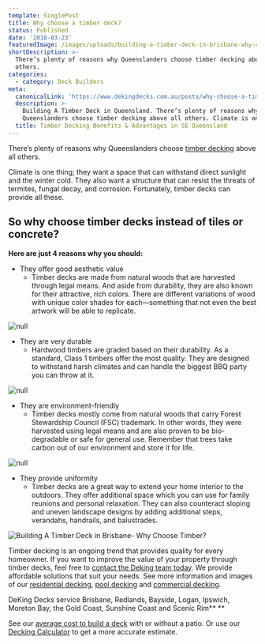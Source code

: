 ```yaml
---
template: SinglePost
title: Why choose a timber deck?
status: Published
date: '2018-03-23'
featuredImage: /images/uploads/building-a-timber-deck-in-brisbane-why-choose-timber.jpg
shortDescription: >-
  There’s plenty of reasons why Queenslanders choose timber decking above all
  others.
categories:
  - category: Deck Builders
meta:
  canonicalLink: 'https://www.dekingdecks.com.au/posts/why-choose-a-timber-deck/'
  description: >-
    Building A Timber Deck in Queensland. There’s plenty of reasons why
    Queenslanders choose timber decking above all others. Climate is one thing
  title: Timber Decking Benefits & Advantages in SE Queensland
---
```

There’s plenty of reasons why Queenslanders choose [timber decking](https://www.dekingdecks.com.au/categories/timber-decks/) above all others.

Climate is one thing; they want a space that can withstand direct sunlight and the winter cold. They also want a structure that can resist the threats of termites, fungal decay, and corrosion. Fortunately, timber decks can provide all these.

## So why choose timber decks instead of tiles or concrete?

**Here are just 4 reasons why you should:**

* They offer good aesthetic value
  * Timber decks are made from natural woods that are harvested through legal means. And aside from durability, they are also known for their attractive, rich colors. There are different variations of wood with unique color shades for each—something that not even the best artwork will be able to replicate.

![null](/images/uploads/image-13.jpg)

* They are very durable
  * Hardwood timbers are graded based on their durability. As a standard, Class 1 timbers offer the most quality. They are designed to withstand harsh climates and can handle the biggest BBQ party you can throw at it.

![null](/images/uploads/bracken-ridge-3-.jpg)

* They are environment-friendly
  * Timber decks mostly come from natural woods that carry Forest Stewardship Council (FSC) trademark. In other words, they were harvested using legal means and are also proven to be bio-degradable or safe for general use. Remember that trees take carbon out of our environment and store it for life.

![null](/images/uploads/adam.jpg)

* They provide uniformity
  * Timber decks are a great way to extend your home interior to the outdoors. They offer additional space which you can use for family reunions and personal relaxation. They can also counteract sloping and uneven landscape designs by adding additional steps, verandahs, handrails, and balustrades.

![Building A Timber Deck in Brisbane- Why Choose Timber?](/images/uploads/pool_decking.jpg)

Timber decking is an ongoing trend that provides quality for every homeowner. If you want to improve the value of your property through timber decks, feel free to [contact the Deking team today](https://www.dekingdecks.com.au/contact/). We provide affordable solutions that suit your needs. See more information and images of our [residential decking](https://www.dekingdecks.com.au/services/timber-decks/), [pool decking](https://www.dekingdecks.com.au/services/pool-decking/) and [commercial decking](https://www.dekingdecks.com.au/services/commercial-decking/).

DeKing Decks service Brisbane, Redlands, Bayside, Logan, Ipswich, Moreton Bay, the Gold Coast, Sunshine Coast and Scenic Rim\*\*
\*\*

See our [average cost to build a deck](https://www.dekingdecks.com.au/posts/patio-installation-cost-timber-patio-and-roofing/) with or without a patio. Or use our [Decking Calculator](https://www.dekingdecks.com.au/quote-calculator/) to get a more accurate estimate.
